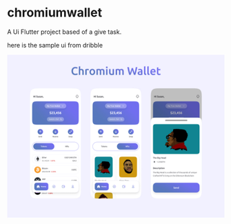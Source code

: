 # chromiumwallet

A Ui Flutter project based of a give task.







here is the sample ui from dribble

![Sample ui](uisample.jpg)






